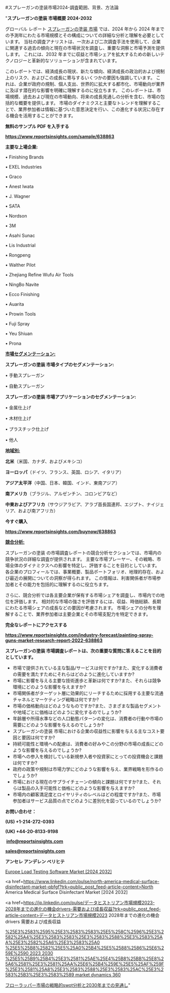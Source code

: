 #スプレーガンの塗装市場2024-調査範囲、背景、方法論

"<strong>スプレーガンの塗装 市場概要 2024-2032</strong>

グローバル レポート <a href=https://www.reportsinsights.com/sample/638863>スプレーガンの塗装 市場</a> では、2024 年から 2024 年までの予測年にわたる市場規模とその構成についての詳細な分析と理解を必要としています。 当社の調査アナリストは、一次および二次調査手法を使用して、企業に関連する過去の傾向と現在の市場状況を調査し、重要な洞察と市場予測を提供します。 これには、2032 年までに収益と市場シェアを拡大​​するための新しいテクノロジーと革新的なソリューションが含まれています。

このレポートでは、経済成長の現状、新たな傾向、経済成長の政治的および規制上のリスク、およびこの成長に寄与するいくつかの要因も強調しています。 これは、企業が政府の規制、個人支出、世界的に拡大する都市化、市場動向が業界に及ぼす潜在的な影響を明確に理解するのに役立ちます。 このレポートは、市場規模、過去および現在の市場動向、将来の成長見通しの分析を含む、市場の包括的な概要を提供します。 市場のダイナミクスと主要なトレンドを理解することで、業界参加者は情報に基づいた意思決定を行い、この進化する状況に存在する機会を活用することができます。

<strong><b>無料のサンプル PDF を入手する</b></strong>

<a href=https://www.reportsinsights.com/sample/638863><strong><u>https://www.reportsinsights.com/sample/638863</u></strong></a>

<strong>主要な上場企業:</strong>

• Finishing Brands

• EXEL Industries

• Graco

• Anest Iwata

• J. Wagner

• SATA

• Nordson

• 3M

• Asahi Sunac

• Lis Industrial

• Rongpeng

• Walther Pilot

• Zhejiang Refine Wufu Air Tools

• NingBo Navite

• Ecco Finishing

• Auarita

• Prowin Tools

• Fuji Spray

• Yeu Shiuan

• Prona

<strong><u>市場セグメンテーション</u></strong><strong><u>:</u></strong>

<strong>スプレーガンの塗装 市場タイプのセグメンテーション:</strong>

• 手動スプレーガン

• 自動スプレーガン

<strong>スプレーガンの塗装 市場アプリケーションのセグメンテーション:</strong>

• 金属仕上げ

• 木材仕上げ

• プラスチック仕上げ

• 他人

<strong><u>地域別</u></strong><strong><u>:</u></strong>

<strong>北米</strong>（米国、カナダ、およびメキシコ）

<strong>ヨーロッパ</strong>（ドイツ、フランス、英国、ロシア、イタリア）

<strong>アジア太平洋</strong>（中国、日本、韓国、インド、東南アジア）

<strong>南アメリカ</strong>（ブラジル、アルゼンチン、コロンビアなど）

<strong>中東およびアフリカ</strong>（サウジアラビア、アラブ首長国連邦、エジプト、ナイジェリア、および南アフリカ）

<strong>今すぐ購入</strong>

<a href=https://www.reportsinsights.com/buynow/638863><strong><u>https://www.reportsinsights.com/buynow/638863</u></strong></a>

<strong><u>競合分析:</u></strong>

スプレーガンの塗装 の市場調査レポートの競合分析セクションでは、市場内の競争状況の詳細な調査が提供されます。 主要な市場プレーヤー、その戦略、市場全体のダイナミクスへの影響を特定し、評価することを目的としています。 各企業のプロフィールでは、事業概要、製品ポートフォリオ、地理的存在、および最近の展開についての洞察が得られます。 この情報は、利害関係者が市場参加者とその能力を包括的に理解するのに役立ちます。

さらに、競合分析では各主要企業が保有する市場シェアを調査し、市場内での地位を評価します。 相対的な市場の強さを評価するには、収益、時価総額、長期にわたる市場シェアの成長などの要因が考慮されます。 市場シェアの分布を理解することで、業界参加者は主要企業とその市場支配力を特定できます。

<strong>完全なレポートにアクセスする</strong>

<a href=https://www.reportsinsights.com/industry-forecast/painting-spray-guns-market-research-report-2022-638863><strong><u><b>https://www.reportsinsights.com/industry-forecast/painting-spray-guns-market-research-report-2022-638863</b></u></strong></a>

<strong><b>スプレーガンの塗装 市場調査レポートは、次の重要な質問に答えることを目的としています。</b></strong>
<ul>
  <li>市場で提供されている主な製品/サービスは何ですか?また、変化する消費者の需要を満たすためにそれらはどのように進化していますか?</li>
  <li>市場に影響を与える主要な技術進歩と革新は何ですか?また、それらは競争環境にどのような影響を与えますか?</li>
  <li>市場関係者がターゲット層に効果的にリーチするために採用する主要な流通チャネルとマーケティング戦略は何ですか?</li>
  <li>市場の価格動向はどのようなものですか?また、さまざまな製品セグメントや地域ごとに価格はどのように変化するのでしょうか?</li>
  <li>年齢層や所得水準などの人口動態パターンの変化は、消費者の行動や市場の需要にどのような影響を与えるのでしょうか?</li>
  <li>スプレーガンの塗装 市場における企業の収益性に影響を与える主なコスト要因と要因は何ですか?</li>
  <li>持続可能性と環境への配慮は、消費者の好みやこの分野の市場の成長にどのような影響を与えるのでしょうか?</li>
  <li>市場への参入を検討している新規参入者や投資家にとっての投資機会と課題は何ですか?</li>
  <li>政府の政策や規制は市場力学にどのような影響を与え、業界戦略を形作るのでしょうか?</li>
  <li>市場における現在のサプライチェーンの傾向と課題は何ですか?また、それらは製品の入手可能性と価格にどのような影響を与えますか?</li>
  <li>市場内の顧客満足度とロイヤリティのレベルはどの程度ですか?また、市場参加者はサービス品質の点でどのように差別化を図っているのでしょうか?</li>
</ul>
<strong>お問い合わせ：</strong>

<strong>(US) +1-214-272-0393</strong>

<strong>(UK) +44-20-8133-9198</strong>

<strong> </strong><a href=info@reportsinsights.com><strong><u>info@reportsinsights.com</u></strong></a>

<a href=sales@reportsinsights.com><strong><u>sales@reportsinsights.com</u></strong></a>

<strong>アンセレ アンデレン ベリヒテ</strong>

<a href=https://www.linkedin.com/pulse/europe-load-testing-software-markets-2024-comprehensive-0ynlf/>Europe Load Testing Software Market [2024 2032]</a>

<a href=https://www.linkedin.com/pulse/north-america-medical-surface-disinfectant-market-qbfgf?trk=public_post_feed-article-content>North America Medical Surface Disinfectant Market [2024 2032]</a>

<a href=https://jp.linkedin.com/pulse/データヒストリアン市場規模2023-2028年までの進化の機会drivers-需要および成長収益?trk=public_post_feed-article-content>データヒストリアン市場規模2023 2028年までの進化の機会drivers 需要および成長収益</a>

<a href=https://www.linkedin.com/pulse/%25E3%2583%2595%25E3%2583%2583%25E5%258C%2596%25E3%2582%25A4%25E3%2583%2583%25E3%2583%2588%25E3%2583%25AA%25E3%2582%25A6%25E3%2583%25A0-%25E5%25B8%2582%25E5%25A0%25B4%25E5%2588%2586%25E6%259E%2590-2023-2030-%25E5%25B9%25B4%25E3%2581%25AE%25E4%25B8%25BB%25E8%25A6%2581%25E3%2581%25AA%25E6%25B4%259E%25E5%25AF%259F%25E3%2581%25A8%25E3%2583%2588%25E3%2583%25AC%25E3%2583%25B3%25E3%2583%2589-market-dynamics-360>%25E3%2583%2595%25E3%2583%2583%25E5%258C%2596%25E3%2582%25A4%25E3%2583%2583%25E3%2583%2588%25E3%2583%25AA%25E3%2582%25A6%25E3%2583%25A0 %25E5%25B8%2582%25E5%25A0%25B4%25E5%2588%2586%25E6%259E%2590 2023 2030 %25E5%25B9%25B4%25E3%2581%25AE%25E4%25B8%25BB%25E8%25A6%2581%25E3%2581%25AA%25E6%25B4%259E%25E5%25AF%259F%25E3%2581%25A8%25E3%2583%2588%25E3%2583%25AC%25E3%2583%25B3%25E3%2583%2589 market dynamics 360</a>

<a href=https://www.linkedin.com/pulse/フローラッパー市場の戦略的swot分析と2030年までの見通し-reports-insights-expert-96vdf/>フローラッパー市場の戦略的swot分析と2030年までの見通し</a>"
